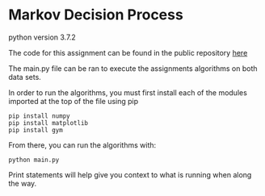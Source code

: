 # Markov Decision Process
python version 3.7.2

The code for this assignment can be found in the public repository [here](https://github.com/syneva-runyan/markov-decision-process)

The main.py file can be ran to execute the assignments algorithms on both data sets.

In order to run the algorithms, you must first install each of the modules imported at the top of the file using pip

```
pip install numpy
pip install matplotlib
pip install gym
```

From there, you can run the algorithms with:

`python main.py`

Print statements will help give you context to what is running when along the way.
